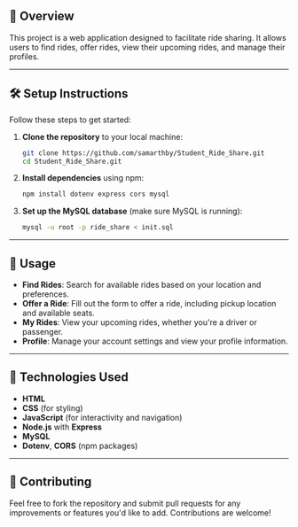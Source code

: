 ## 🚗 Overview

This project is a web application designed to facilitate ride sharing. It allows users to find rides, offer rides, view their upcoming rides, and manage their profiles.

---

## 🛠️ Setup Instructions

Follow these steps to get started:

1. **Clone the repository** to your local machine:

    ```bash
    git clone https://github.com/samarthby/Student_Ride_Share.git
    cd Student_Ride_Share.git
    ```

2. **Install dependencies** using npm:

    ```bash
    npm install dotenv express cors mysql
    ```

3. **Set up the MySQL database** (make sure MySQL is running):

    ```bash
    mysql -u root -p ride_share < init.sql
    ```

---

## 🚀 Usage

- **Find Rides**: Search for available rides based on your location and preferences.
- **Offer a Ride**: Fill out the form to offer a ride, including pickup location and available seats.
- **My Rides**: View your upcoming rides, whether you're a driver or passenger.
- **Profile**: Manage your account settings and view your profile information.

---

## 🧰 Technologies Used

- **HTML**
- **CSS** (for styling)
- **JavaScript** (for interactivity and navigation)
- **Node.js** with **Express**
- **MySQL**
- **Dotenv**, **CORS** (npm packages)

---

## 🤝 Contributing

Feel free to fork the repository and submit pull requests for any improvements or features you'd like to add. Contributions are welcome!

